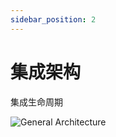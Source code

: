 ```yaml
---
sidebar_position: 2
---
```


# 集成架构

集成生命周期

![General Architecture](/img/integration-lifecycle.svg)
